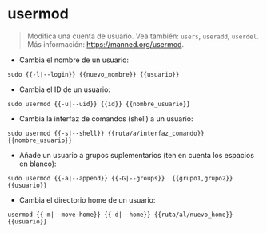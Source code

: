 # usermod

> Modifica una cuenta de usuario.
> Vea también: `users`, `useradd`, `userdel`.
> Más información: <https://manned.org/usermod>.

- Cambia el nombre de un usuario:

`sudo {{-l|--login}} {{nuevo_nombre}} {{usuario}}`

- Cambia el ID de un usuario:

`sudo usermod {{-u|--uid}} {{id}} {{nombre_usuario}}`

- Cambia la interfaz de comandos (shell) a un usuario:

`sudo usermod {{-s|--shell}} {{ruta/a/interfaz_comando}} {{nombre_usuario}}`

- Añade un usuario a grupos suplementarios (ten en cuenta los espacios en blanco):

`sudo usermod {{-a|--append}} {{-G|--groups}}  {{grupo1,grupo2}} {{usuario}}`

- Cambia el directorio home de un usuario:

`usermod {{-m|--move-home}} {{-d|--home}} {{ruta/al/nuevo_home}} {{usuario}}`
